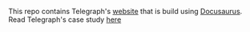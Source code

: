This repo contains Telegraph's [website](https://github.com/telegraph-notify/telegraph-cdk) that is build using [Docusaurus](https://docusaurus.io/). Read Telegraph's case study [here](https://telegraph-notify.github.io)